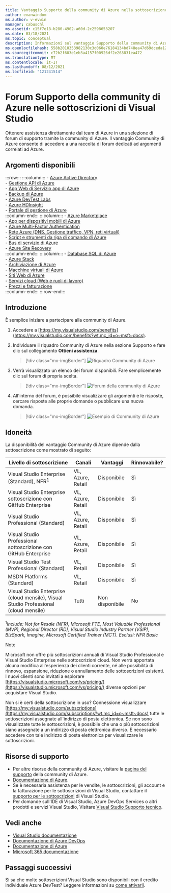 ```yaml
---
title: Vantaggio Supporto della community di Azure nella sottoscrizione di Visual Studio | Microsoft Docs
author: evanwindom
ms.author: v-evwin
manager: cabuschl
ms.assetid: c15f7e18-b280-4902-a60d-2c2598653207
ms.date: 03/18/2021
ms.topic: conceptual
description: Informazioni sul vantaggio Supporto della community di Azure in specifiche sottoscrizioni di Visual Studio.
ms.openlocfilehash: 558b2010353982130c3d060e76184134bd748ea47d69dceda129c3250603ea60
ms.sourcegitcommit: c72b2f603e1eb3a4157f00926df2e263831ea472
ms.translationtype: MT
ms.contentlocale: it-IT
ms.lasthandoff: 08/12/2021
ms.locfileid: "121241514"
---
```

# <a name="azure-community-support-forum-in-visual-studio-subscriptions"></a>Forum Supporto della community di Azure nelle sottoscrizioni di Visual Studio
Ottenere assistenza direttamente dal team di Azure in una selezione di forum di supporto tramite la community di Azure.  Il vantaggio Community di Azure consente di accedere a una raccolta di forum dedicati ad argomenti correlati ad Azure.

## <a name="available-topics"></a>Argomenti disponibili

:::row:::
    :::column:::
        - [Azure Active Directory](https://social.msdn.microsoft.com/forums/home?forum=WindowsAzureAD&filter=alltypes&sort=lastpostdesc)  
        - [Gestione API di Azure](https://social.msdn.microsoft.com/Forums/home?forum=azureapimgmt&filter=alltypes&sort=lastpostdesc)  
        - [App Web di Servizio app di Azure](https://social.msdn.microsoft.com/forums/home?forum=windowsazurewebsitespreview&filter=alltypes&sort=lastpostdesc)  
        - [Backup di Azure](https://social.msdn.microsoft.com/forums/home?forum=windowsazureonlinebackup&filter=alltypes&sort=lastpostdesc)  
        - [Azure DevTest Labs](https://social.msdn.microsoft.com/forums/home?forum=AzureDevTestLabs&filter=alltypes&sort=lastpostdesc)  
        - [Azure HDInsight](https://social.msdn.microsoft.com/Forums/azure/home?forum=hdinsight&filter=alltypes&sort=lastpostdesc)  
        - [Portale di gestione di Azure](https://social.msdn.microsoft.com/Forums/home?forum=windowsazuremanagement&filter=alltypes&sort=lastpostdesc)  
    :::column-end:::
    :::column:::
        - [Azure Marketplace](https://social.msdn.microsoft.com/forums/home?forum=DataMarket&filter=alltypes&sort=lastpostdesc)  
        - [App per dispositivi mobili di Azure](https://social.msdn.microsoft.com/forums/home?forum=azuremobile&filter=alltypes&sort=lastpostdesc)  
        - [Azure Multi-Factor Authentication](https://social.msdn.microsoft.com/Forums/azure/home?forum=windowsazureactiveauthentication&filter=alltypes&sort=lastpostdesc)  
        - [Rete Azure (DNS, Gestione traffico, VPN, reti virtuali)](https://social.msdn.microsoft.com/Forums/home?forum=WAVirtualMachinesVirtualNetwork&filter=alltypes&sort=lastpostdesc)  
        - [Script e strumenti da riga di comando di Azure](https://social.msdn.microsoft.com/forums/home?forum=azurescripting&filter=alltypes&sort=lastpostdesc)  
        - [Bus di servizio di Azure](https://social.msdn.microsoft.com/forums/home?forum=servbus&filter=alltypes&sort=lastpostdesc)  
        - [Azure Site Recovery](https://social.msdn.microsoft.com/forums/home?forum=hypervrecovmgr&filter=alltypes&sort=lastpostdesc)  
    :::column-end:::
    :::column:::
        - [Database SQL di Azure](https://social.msdn.microsoft.com/Forums/home?forum=ssdsgetstarted&filter=alltypes&sort=lastpostdesc)  
        - [Azure Stack](https://social.msdn.microsoft.com/forums/home?forum=AzureStack&filter=alltypes&sort=lastpostdesc)  
        - [Archiviazione di Azure](https://social.msdn.microsoft.com/Forums/home?forum=windowsazuredata&filter=alltypes&sort=lastpostdesc)  
        - [Macchine virtuali di Azure](https://social.msdn.microsoft.com/Forums/home?forum=WAVirtualMachinesforWindows&filter=alltypes&sort=lastpostdesc)  
        - [Siti Web di Azure](https://social.msdn.microsoft.com/Forums/home?forum=windowsazurewebsitespreview&filter=alltypes&sort=lastpostdesc)  
        - [Servizi cloud (Web e ruoli di lavoro)](https://social.msdn.microsoft.com/Forums/home?forum=windowsazuredevelopment&filter=alltypes&sort=lastpostdesc)  
        - [Prezzi e fatturazione](https://social.msdn.microsoft.com/Forums/azure/home?forum=windowsazurepurchasing&filter=alltypes&sort=lastpostdesc)  
    :::column-end:::
:::row-end:::

## <a name="get-started"></a>Introduzione
È semplice iniziare a partecipare alla community di Azure.
1. Accedere a [https://my.visualstudio.com/benefits](https://my.visualstudio.com/benefits?wt.mc_id=o~msft~docs).

2. Individuare il riquadro Community di Azure nella sezione Supporto e fare clic sul collegamento **Ottieni assistenza**.
    > [!div class="mx-imgBorder"]
    >![Riquadro Community di Azure](_img/vs-azure-community/vs-azure-community-tile.png "Fare clic sul pulsante &quot;Richiesta supporto&quot; nel riquadro azure Community per iniziare.")

3. Verrà visualizzato un elenco dei forum disponibili.  Fare semplicemente clic sul forum di propria scelta.
    > [!div class="mx-imgBorder"]
    > ![Forum della community di Azure](_img/vs-azure-community/vs-azure-community-forums.png "Nella pagina Supporto Community Azure selezionare i forum selezionati.")

4. All'interno del forum, è possibile visualizzare gli argomenti e le risposte, cercare risposte alle proprie domande o pubblicare una nuova domanda.
    > [!div class="mx-imgBorder"]
    > ![Esempio di Community di Azure](_img/vs-azure-community/vs-azure-community-example.png "Nel forum è possibile visualizzare argomenti, cercare risposte o pubblicare nuove domande.")

## <a name="eligibility"></a>Idoneità
La disponibilità del vantaggio Community di Azure dipende dalla sottoscrizione come mostrato di seguito:

|                                          Livello di sottoscrizione                                           |     Canali      |    Vantaggi    | Rinnovabile? |
|-------------------------------------------------------------------------------------------------------|-------------------|---------------|------------|
|                           Visual Studio Enterprise (Standard), NFR<sup>1</sup>                            | VL, Azure, Retail |   Disponibile    |    Sì     |
|                           Visual Studio Enterprise sottoscrizione con GitHub Enterprise                           | VL, Azure, Retail |   Disponibile    |    Sì     |
|                          Visual Studio Professional (Standard)                          | VL, Azure, Retail |   Disponibile    |    Sì     |
|                          Visual Studio Professional sottoscrizione con GitHub Enterprise                          | VL, Azure, Retail |   Disponibile    |    Sì     |
|                              Visual Studio Test Professional (Standard)                               |    VL, Retail     |   Disponibile    |    Sì     |
|                                       MSDN Platforms (Standard)                                       |    VL, Retail     |   Disponibile    |    Sì     |
| Visual Studio Enterprise (cloud mensile), Visual Studio Professional (cloud mensile)|        Tutti        | Non disponibile |     No     |

<sup>1</sup>*Include: Not for Resale (NFR), Microsoft FTE, Most Valuable Professional (MVP), Regional Director (RD), Visual Studio Industry Partner (VSIP), BizSpark, Imagine, Microsoft Certified Trainer (MCT). Esclusi: NFR Basic*  

> [!NOTE]
> Microsoft non offre più sottoscrizioni annuali di Visual Studio Professional e Visual Studio Enterprise nelle sottoscrizioni cloud. Non verrà apportata alcuna modifica all'esperienza dei clienti corrente, né alle possibilità di rinnovo, espansione, riduzione o annullamento delle sottoscrizioni esistenti. I nuovi clienti sono invitati a esplorare [https://visualstudio.microsoft.com/vs/pricing/](https://visualstudio.microsoft.com/vs/pricing/) diverse opzioni per acquistare Visual Studio.

Non si è certi della sottoscrizione in uso?  Connessione visualizzare [https://my.visualstudio.com/subscriptions](https://my.visualstudio.com/subscriptions?wt.mc_id=o~msft~docs) tutte le sottoscrizioni assegnate all'indirizzo di posta elettronica. Se non sono visualizzate tutte le sottoscrizioni, è possibile che una o più sottoscrizioni siano assegnate a un indirizzo di posta elettronica diverso.  È necessario accedere con tale indirizzo di posta elettronica per visualizzare le sottoscrizioni.

## <a name="support-resources"></a>Risorse di supporto
- Per altre risorse della community di Azure, visitare la [pagina del supporto](https://azure.microsoft.com/support/forums/) della community di Azure.
- [Documentazione di Azure](/azure/).
- Se è necessaria assistenza per le vendite, le sottoscrizioni, gli account e la fatturazione per le sottoscrizioni di Visual Studio,  contattare il [supporto per le sottoscrizioni](https://aka.ms/vssubscriberhelp) di Visual Studio.
- Per domande sull'IDE di Visual Studio, Azure DevOps Services o altri prodotti e servizi Visual Studio,  Visitare [Visual Studio Supporto tecnico](https://visualstudio.microsoft.com/support/).

## <a name="see-also"></a>Vedi anche
- [Visual Studio documentazione](/visualstudio/)
- [Documentazione di Azure DevOps](/azure/devops/)
- [Documentazione di Azure](/azure/)
- [Microsoft 365 documentazione](/microsoft-365/)

## <a name="next-steps"></a>Passaggi successivi
Si sa che molte sottoscrizioni Visual Studio sono disponibili con il credito individuale Azure DevTest?  Leggere informazioni su [come attivarli](vs-azure.md).